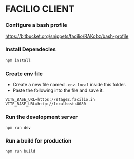 # FACILIO CLIENT

### Configure a bash profile

https://bitbucket.org/snippets/facilio/RAKobz/bash-profile

### Install Dependecies

```bash
npm install
```

### Create env file

- Create a new file named `.env.local` inside this folder.
- Paste the following into the file and save it.

```env
VITE_BASE_URL=https://stage2.facilio.in
VITE_BASE_URL=http://localhost:8080
```

### Run the development server

```bash
npm run dev
```

### Run a build for production

```bash
npm run build
```
